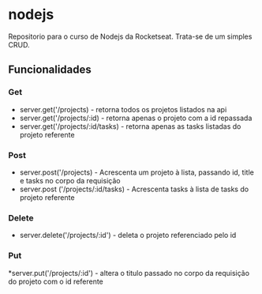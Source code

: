 # nodejs
Repositorio para o curso de Nodejs da Rocketseat. Trata-se de um simples CRUD.

## Funcionalidades
### Get
  * server.get('/projects) -  retorna todos os projetos listados na api
  * server.get('/projects/:id) - retorna apenas o projeto com a id repassada
  * server.get('/projects/:id/tasks) - retorna apenas as tasks listadas do projeto referente
    
### Post
  * server.post('/projects) - Acrescenta um projeto à lista, passando id, title e tasks no corpo da requisição
  * server.post ('/projects/:id/tasks) - Acrescenta tasks à lista de tasks do projeto referente

### Delete
  * server.delete('/projects/:id') - deleta o projeto referenciado pelo id

### Put
  *server.put('/projects/:id') - altera o titulo passado no corpo da requisição do projeto com o id referente
